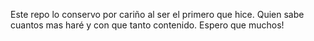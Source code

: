 Este repo lo conservo por cariño al ser el primero que hice. Quien sabe cuantos mas haré y con que tanto contenido. Espero que muchos!

